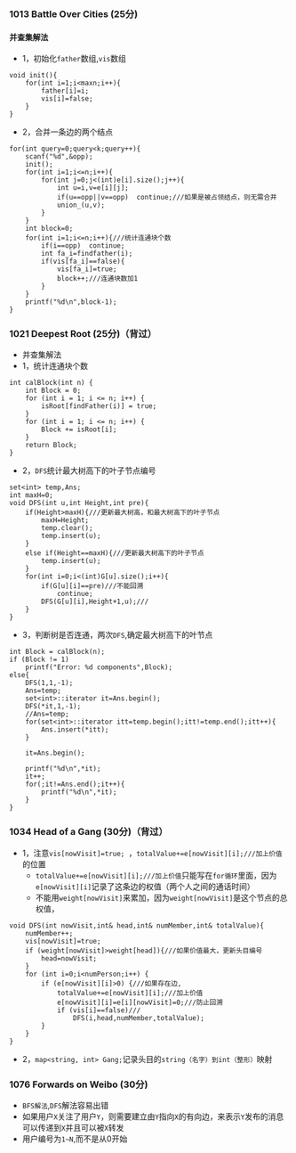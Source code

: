 


### 1013 Battle Over Cities (25分)

#### 并查集解法
* 1，初始化```father```数组,```vis```数组
```
void init(){
    for(int i=1;i<maxn;i++){
        father[i]=i;
        vis[i]=false;
    }
}
```
* 2，合并一条边的两个结点
```
for(int query=0;query<k;query++){
    scanf("%d",&opp);
    init();
    for(int i=1;i<=n;i++){
        for(int j=0;j<(int)e[i].size();j++){
            int u=i,v=e[i][j];
            if(u==opp||v==opp)  continue;///如果是被占领结点，则无需合并
            union_(u,v);
        }
    }
    int block=0;
    for(int i=1;i<=n;i++){///统计连通块个数
        if(i==opp)  continue;
        int fa_i=findfather(i);
        if(vis[fa_i]==false){
            vis[fa_i]=true;
            block++;///连通块数加1
        }
    }
    printf("%d\n",block-1);
}
```


### 1021 Deepest Root (25分)（背过）

* 并查集解法
* 1，统计连通块个数
```
int calBlock(int n) {
	int Block = 0;
	for (int i = 1; i <= n; i++) {
		isRoot[findFather(i)] = true;
	}
	for (int i = 1; i <= n; i++) {
		Block += isRoot[i];
	}
	return Block;
}

```
* 2，```DFS```统计最大树高下的叶子节点编号

```
set<int> temp,Ans;
int maxH=0;
void DFS(int u,int Height,int pre){
    if(Height>maxH){///更新最大树高，和最大树高下的叶子节点
        maxH=Height;
        temp.clear();
        temp.insert(u);
    }
    else if(Height==maxH){///更新最大树高下的叶子节点
        temp.insert(u);
    }
    for(int i=0;i<(int)G[u].size();i++){
        if(G[u][i]==pre)///不能回溯
            continue;
        DFS(G[u][i],Height+1,u);///
    }
}
```

* 3，判断树是否连通，两次```DFS```,确定最大树高下的叶节点

```
int Block = calBlock(n);
if (Block != 1)
    printf("Error: %d components",Block);
else{
    DFS(1,1,-1);
    Ans=temp;
    set<int>::iterator it=Ans.begin();
    DFS(*it,1,-1);
    //Ans=temp;
    for(set<int>::iterator itt=temp.begin();itt!=temp.end();itt++){
        Ans.insert(*itt);
    }

    it=Ans.begin();

    printf("%d\n",*it);
    it++;
    for(;it!=Ans.end();it++){
        printf("%d\n",*it);
    }
}
```

### 1034 Head of a Gang (30分)（背过）

* 1，注意```vis[nowVisit]=true; ```，```totalValue+=e[nowVisit][i];///加上价值```的位置
  * ```totalValue+=e[nowVisit][i];///加上价值```只能写在```for循环```里面，因为```e[nowVisit][i]```记录了这条边的权值（两个人之间的通话时间）
  * 不能用```weight[nowVisit]```来累加，因为```weight[nowVisit]```是这个节点的总权值，

```
void DFS(int nowVisit,int& head,int& numMember,int& totalValue){
	numMember++;
	vis[nowVisit]=true;
	if (weight[nowVisit]>weight[head]){///如果价值最大，更新头目编号
		head=nowVisit;
	}
	for (int i=0;i<numPerson;i++) {
		if (e[nowVisit][i]>0) {///如果存在边,
			totalValue+=e[nowVisit][i];///加上价值
			e[nowVisit][i]=e[i][nowVisit]=0;///防止回溯
			if (vis[i]==false)///
				DFS(i,head,numMember,totalValue);
		}
	}
}
```
* 2，```map<string, int> Gang;```记录头目的```string（名字）到int（整形）```映射


### 1076 Forwards on Weibo (30分)
* ```BFS解法```,```DFS```解法容易出错
* 如果用户```X```关注了用户```Y```，则需要建立由```Y```指向```X```的有向边，来表示```Y```发布的消息可以传递到```X```并且可以被```X```转发
* 用户编号为```1~N```,而不是从0开始












